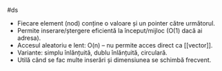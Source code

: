 #ds

- Fiecare element (nod) conține o valoare și un pointer către următorul.
- Permite inserare/ștergere eficientă la început/mijloc (O(1) dacă ai adresa).
- Accesul aleatoriu e lent: O(n) – nu permite acces direct ca [[vector]].
- Variante: simplu înlănțuită, dublu înlănțuită, circulară.
- Utilă când se fac multe inserări și dimensiunea se schimbă frecvent.

